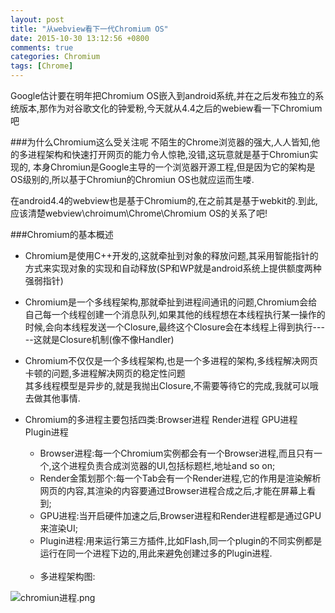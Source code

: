 ```yaml
---
layout: post
title: "从webview看下一代Chromium OS"
date: 2015-10-30 13:12:56 +0800
comments: true
categories: Chromium
tags: [Chrome]
---
```

Google估计要在明年把Chromium OS嵌入到android系统,并在之后发布独立的系统版本,那作为对谷歌文化的钟爱粉,今天就从4.4之后的webiew看一下Chromium吧

###为什么Chromium这么受关注呢
不陌生的Chrome浏览器的强大,人人皆知,他的多进程架构和快速打开网页的能力令人惊艳,没错,这玩意就是基于Chromiun实现的, 本身Chromiun是Google主导的一个浏览器开源工程,但是因为它的架构是OS级别的,所以基于Chromiun的Chromiun OS也就应运而生喽.

在android4.4的webview也是基于Chromium的,在之前其是基于webkit的.到此,应该清楚webview\chroimum\Chrome\Chromium OS的关系了吧!
<!--more-->
###Chromium的基本概述

* Chromium是使用C++开发的,这就牵扯到对象的释放问题,其采用智能指针的方式来实现对象的实现和自动释放(SP和WP就是android系统上提供额度两种强弱指针)
* Chromium是一个多线程架构,那就牵扯到进程间通讯的问题,Chromium会给自己每一个线程创建一个消息队列,如果其他的线程想在本线程执行某一操作的时候,会向本线程发送一个Closure,最终这个Closure会在本线程上得到执行-----这就是Closure机制(像不像Handler)
* Chromium不仅仅是一个多线程架构,也是一个多进程的架构,多线程解决网页卡顿的问题,多进程解决网页的稳定性问题<br>其多线程模型是异步的,就是我抛出Closure,不需要等待它的完成,我就可以哦去做其他事情.
* Chromium的多进程主要包括四类:Browser进程  Render进程  GPU进程  Plugin进程

	* Browser进程:每一个Chromium实例都会有一个Browser进程,而且只有一个,这个进程负责合成浏览器的UI,包括标题栏,地址and so on;
	* Render金策划那个:每一个Tab会有一个Render进程,它的作用是渲染解析网页的内容,其渲染的内容要通过Browser进程合成之后,才能在屏幕上看到;
	* GPU进程:当开启硬件加速之后,Browser进程和Render进程都是通过GPU来渲染UI;
	* Plugin进程:用来运行第三方插件,比如Flash,同一个plugin的不同实例都是运行在同一个进程下边的,用此来避免创建过多的Plugin进程.<br><br>
	* 多进程架构图:

![chromiun进程.png](http://7xnvyl.com1.z0.glb.clouddn.com/2015-10-30chromiun进程.png)